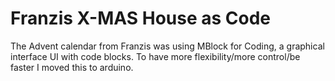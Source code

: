 # Franzis X-MAS House as Code

The Advent calendar from Franzis was using MBlock for Coding, a graphical interface UI with code blocks. To have more flexibility/more control/be faster I moved this to arduino. 

